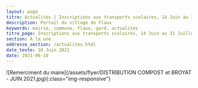 ```yaml
---
layout: page
titre: Actualités | Inscriptions aux transports scolaires, 14 Juin au 31 Juillet 2021
description: Portail du village de Flaux
keywords: mairie, commune, flaux, gard, actualités
titre_page: Inscriptions aux transports scolaires, 14 Juin au 31 Juillet 2021
section: À la une
addresse_section: /actualites.html
date_texte: 10 Juin 2021
date: 2021-06-10
---
```




![Remerciment du maire](/assets/flyer/DISTRIBUTION COMPOST et BROYAT - JUIN 2021.jpg){:class="img-responsive"}
